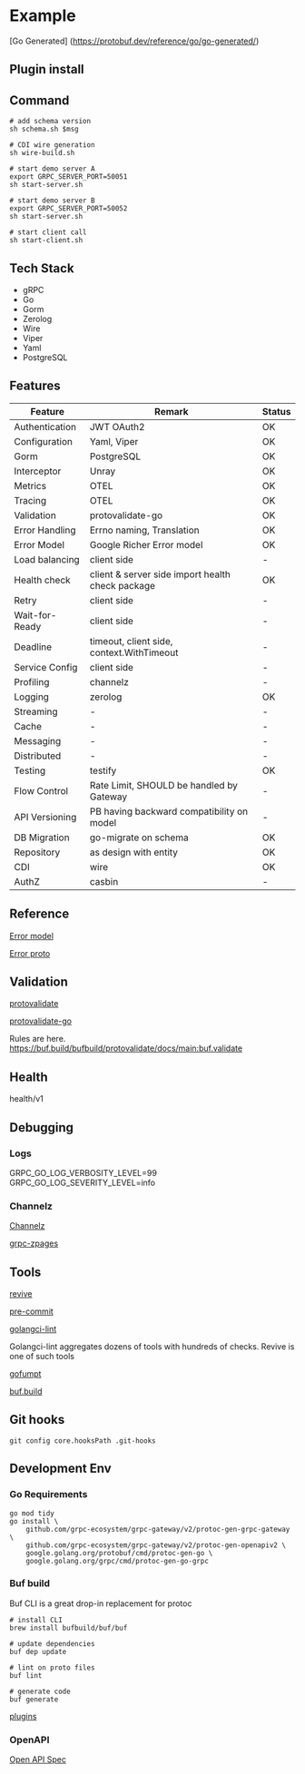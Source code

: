 # Example

[Go Generated] (<https://protobuf.dev/reference/go/go-generated/>)

## Plugin install

## Command

```shell
# add schema version
sh schema.sh $msg
```

```shell
# CDI wire generation
sh wire-build.sh
```

```shell
# start demo server A
export GRPC_SERVER_PORT=50051
sh start-server.sh
```

```shell
# start demo server B
export GRPC_SERVER_PORT=50052
sh start-server.sh
```

```shell
# start client call
sh start-client.sh
```

## Tech Stack

- gRPC
- Go
- Gorm
- Zerolog
- Wire
- Viper
- Yaml
- PostgreSQL

## Features

|Feature | Remark | Status |
|--------|--------|--------|
|Authentication| JWT OAuth2 | OK |
|Configuration | Yaml, Viper | OK |
|Gorm|PostgreSQL|OK|
|Interceptor| Unray | OK |
|Metrics| OTEL | OK |
|Tracing| OTEL | OK |
|Validation| protovalidate-go | OK |
|Error Handling| Errno naming, Translation| OK |
|Error Model| Google Richer Error model| OK |
|Load balancing|client side| - |
|Health check| client & server side import health check package |OK|
|Retry|client side |-|
|Wait-for-Ready|client side | - |
|Deadline|timeout, client side, context.WithTimeout|-|
|Service Config| client side |-|
|Profiling|channelz|-|
|Logging|zerolog| OK |
|Streaming|-|-|
|Cache|-|-|
|Messaging|-|-|
|Distributed|-|-|
|Testing|testify|OK|
|Flow Control| Rate Limit, SHOULD be handled by Gateway |-|
|API Versioning| PB having backward compatibility on model |-|
|DB Migration|go-migrate on schema| OK |
|Repository| as design with entity |OK|
|CDI| wire | OK |
|AuthZ| casbin | -|

## Reference

[Error model](https://google.aip.dev/193#error_model)

[Error proto](https://github.com/googleapis/googleapis/blob/master/google/rpc/error_details.proto)

## Validation

[protovalidate](https://github.com/bufbuild/protovalidate/)

[protovalidate-go](https://github.com/bufbuild/protovalidate-go)

Rules are here. <https://buf.build/bufbuild/protovalidate/docs/main:buf.validate>

## Health

health/v1

## Debugging

### Logs

GRPC_GO_LOG_VERBOSITY_LEVEL=99
GRPC_GO_LOG_SEVERITY_LEVEL=info

### Channelz

[Channelz](https://grpc.io/blog/a-short-introduction-to-channelz)

[grpc-zpages](https://github.com/grpc/grpc-experiments/tree/master/gdebug)

## Tools

[revive](https://revive.run/docs)

[pre-commit](https://pre-commit.com/hooks.html)

[golangci-lint](https://golangci-lint.run/)

Golangci-lint aggregates dozens of tools with hundreds of checks. Revive is one of such tools

[gofumpt](https://github.com/mvdan/gofumpt)

[buf.build](https://buf.build/docs/)

## Git hooks

```shell
git config core.hooksPath .git-hooks 
```

## Development Env

### Go Requirements

```shell
go mod tidy
go install \
    github.com/grpc-ecosystem/grpc-gateway/v2/protoc-gen-grpc-gateway \
    github.com/grpc-ecosystem/grpc-gateway/v2/protoc-gen-openapiv2 \
    google.golang.org/protobuf/cmd/protoc-gen-go \
    google.golang.org/grpc/cmd/protoc-gen-go-grpc

```

### Buf build

Buf CLI is a great drop-in replacement for protoc

```shell
# install CLI
brew install bufbuild/buf/buf

# update dependencies
buf dep update

# lint on proto files
buf lint

# generate code
buf generate
```

[plugins](https://buf.build/plugins)

### OpenAPI

[Open API Spec](https://github.com/getkin/kin-openapi)
